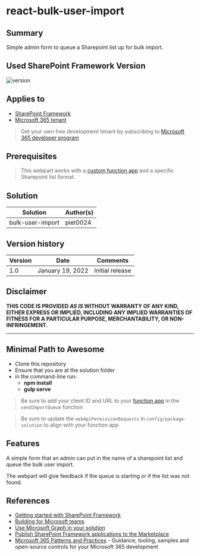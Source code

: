 # react-bulk-user-import

## Summary

Simple admin form to queue a Sharepoint list up for bulk import.

## Used SharePoint Framework Version

![version](https://img.shields.io/badge/version-1.11-green.svg)

## Applies to

- [SharePoint Framework](https://aka.ms/spfx)
- [Microsoft 365 tenant](https://docs.microsoft.com/en-us/sharepoint/dev/spfx/set-up-your-developer-tenant)

> Get your own free development tenant by subscribing to [Microsoft 365 developer program](http://aka.ms/o365devprogram)

## Prerequisites

> This webpart works with a [custom function app](https://github.com/gcxchange-gcechange/appsvc_fnc_bulkuserimport) and a specific Sharepoint list format.

## Solution

Solution|Author(s)
--------|---------
bulk-user-import | piet0024

## Version history

Version|Date|Comments
-------|----|--------
1.0|January 19, 2022|Initial release

## Disclaimer

**THIS CODE IS PROVIDED *AS IS* WITHOUT WARRANTY OF ANY KIND, EITHER EXPRESS OR IMPLIED, INCLUDING ANY IMPLIED WARRANTIES OF FITNESS FOR A PARTICULAR PURPOSE, MERCHANTABILITY, OR NON-INFRINGEMENT.**

---

## Minimal Path to Awesome

- Clone this repository
- Ensure that you are at the solution folder
- in the command-line run:
  - **npm install**
  - **gulp serve**

> Be sure to add your client ID and URL to your [function app](https://github.com/gcxchange-gcechange/appsvc_fnc_bulkuserimport) in the `sendImportQueue` function

> Be sure to update the `webApiPermissionRequests` in `config/package-solution` to align with your function app

## Features

A simple form that an admin can put in the name of a sharepoint list and queue the bulk user import.

The webpart will give feedback if the queue is starting or if the list was not found.
## References

- [Getting started with SharePoint Framework](https://docs.microsoft.com/en-us/sharepoint/dev/spfx/set-up-your-developer-tenant)
- [Building for Microsoft teams](https://docs.microsoft.com/en-us/sharepoint/dev/spfx/build-for-teams-overview)
- [Use Microsoft Graph in your solution](https://docs.microsoft.com/en-us/sharepoint/dev/spfx/web-parts/get-started/using-microsoft-graph-apis)
- [Publish SharePoint Framework applications to the Marketplace](https://docs.microsoft.com/en-us/sharepoint/dev/spfx/publish-to-marketplace-overview)
- [Microsoft 365 Patterns and Practices](https://aka.ms/m365pnp) - Guidance, tooling, samples and open-source controls for your Microsoft 365 development

